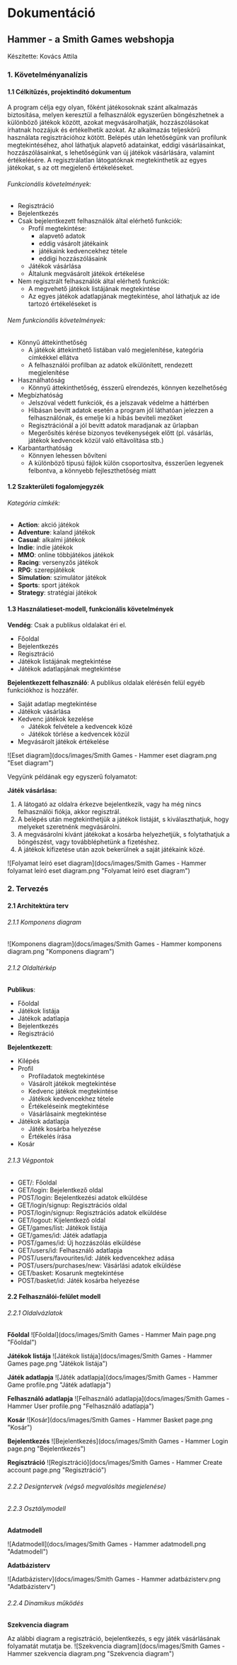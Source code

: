 # Dokumentáció

## Hammer - a Smith Games webshopja

Készítette: Kovács Attila

### 1. Követelményanalízis

#### 1.1 Célkitűzés, projektindító dokumentum

A program célja egy olyan, főként játékosoknak szánt alkalmazás biztosítása, melyen keresztül a felhasználók egyszerűen böngészhetnek a különböző játékok között, azokat megvásárolhatják, hozzászólásokat írhatnak hozzájuk és értékelhetik azokat. Az alkalmazás teljeskörű használata regisztrációhoz kötött. Belépés után lehetőségünk van profilunk megtekintéséhez, ahol láthatjuk alapvető adatainkat, eddigi vásárlásainkat, hozzászólásainkat, s lehetőségünk van új játékok vásárlására, valamint értékelésére. A regisztrálatlan látogatóknak megtekinthetik az egyes játékokat, s az ott megjelenő értékeléseket.

###### Funkcionális követelmények:

- Regisztráció
- Bejelentkezés
- Csak bejelentkezett felhasználók által elérhető funkciók:
  - Profil megtekintése:
    - alapvető adatok
    - eddig vásárolt játékaink
    - játékaink kedvencekhez tétele
    - eddigi hozzászólásaink
  - Játékok vásárlása
  - Általunk megvásárolt játékok értékelése
- Nem regisztrált felhasználók által elérhető funkciók:
  - A megvehető játékok listájának megtekintése
  - Az egyes játékok adatlapjának megtekintése, ahol láthatjuk az ide tartozó értékeléseket is

###### Nem funkcionális követelmények:

- Könnyű áttekinthetőség 
  - A játékok áttekinthető listában való megjelenítése, kategória címkékkel ellátva
  - A felhasználói profilban az adatok elkülönített, rendezett megjelenítése
- Használhatóság 
  - Könnyű áttekinthetőség, ésszerű elrendezés, könnyen kezelhetőség
- Megbízhatóság
  - Jelszóval védett funkciók, és a jelszavak védelme a háttérben
  - Hibásan bevitt adatok esetén a program jól láthatóan jelezzen a felhasználónak, és emelje ki a hibás beviteli mezőket
  - Regisztrációnál a jól bevitt adatok maradjanak az űrlapban
  - Megerősítés kérése bizonyos tevékenységek előtt (pl. vásárlás, játékok kedvencek közül való eltávolítása stb.)
- Karbantarthatóság
  - Könnyen lehessen bővíteni 
  - A különböző típusú fájlok külön csoportosítva, ésszerűen legyenek felbontva, a könnyebb fejleszthetőség miatt

#### 1.2 Szakterületi fogalomjegyzék

###### Kategória címkék:

- **Action**: akció játékok
- **Adventure**: kaland játékok
- **Casual**: alkalmi játékok
- **Indie**: indie játékok
- **MMO**: online többjátékos játékok
- **Racing**: versenyzős játékok
- **RPG**: szerepjátékok
- **Simulation**: szimulátor játékok
- **Sports**: sport játékok
- **Strategy**: stratégiai játékok

#### 1.3 Használatieset-modell, funkcionális követelmények

**Vendég**: Csak a publikus oldalakat éri el.
- Főoldal
- Bejelentkezés
- Regisztráció
- Játékok listájának megtekintése
- Játékok adatlapjának megtekintése

**Bejelentkezett felhasználó**: A publikus oldalak elérésén felül egyéb funkciókhoz is hozzáfér.
- Saját adatlap megtekintése
- Játékok vásárlása
- Kedvenc játékok kezelése
  - Játékok felvétele a kedvencek közé
  - Játékok törlése a kedvencek közül
- Megvásárolt játékok értékelése

![Eset diagram](docs/images/Smith Games - Hammer eset diagram.png "Eset diagram")

Vegyünk példának egy egyszerű folyamatot:

**Játék vásárlása:**
  1. A látogató az oldalra érkezve bejelentkezik, vagy ha még nincs felhasználói fiókja, akkor regisztrál.
  2. A belépés után megtekinthetjük a játékok listáját, s kiválaszthatjuk, hogy melyeket szeretnénk megvásárolni.
  3. A megvásárolni kívánt játékokat a kosárba helyezhetjük, s folytathatjuk a böngészést, vagy továbbléphetünk a fizetéshez.
  4. A játékok kifizetése után azok bekerülnek a saját játékaink közé.
  
![Folyamat leíró eset diagram](docs/images/Smith Games - Hammer folyamat leíró eset diagram.png "Folyamat leíró eset diagram")



### 2. Tervezés

#### 2.1 Architektúra terv

###### 2.1.1 Komponens diagram
![Komponens diagram](docs/images/Smith Games - Hammer komponens diagram.png "Komponens diagram")

###### 2.1.2 Oldaltérkép
**Publikus**:
- Főoldal
- Játékok listája
- Játékok adatlapja
- Bejelentkezés
- Regisztráció

**Bejelentkezett**:
- Kilépés
- Profil
  - Profiladatok megtekintése
  - Vásárolt játékok megtekintése
  - Kedvenc játékok megtekintése
  - Játékok kedvencekhez tétele
  - Értékeléseink megtekintése
  - Vásárlásaink megtekintése
- Játékok adatlapja
  - Játék kosárba helyezése
  - Értékelés írása
- Kosár

###### 2.1.3 Végpontok
- GET/: Főoldal
- GET/login: Bejelentkező oldal
- POST/login: Bejelentkezési adatok elküldése
- GET/login/signup: Regisztrációs oldal
- POST/login/signup: Regisztrációs adatok elküldése
- GET/logout: Kijelentkező oldal
- GET/games/list: Játékok listája
- GET/games/id: Játék adatlapja
- POST/games/id: Új hozzászólás elküldése
- GET/users/id: Felhasználó adatlapja
- POST/users/favourites/id: Játék kedvencekhez adása
- POST/users/purchases/new: Vásárlási adatok elküldése
- GET/basket: Kosarunk megtekintése
- POST/basket/id: Játék kosárba helyezése

#### 2.2 Felhasználói-felület modell

###### 2.2.1 Oldalvázlatok
**Főoldal**
![Főoldal](docs/images/Smith Games - Hammer Main page.png "Főoldal")

**Játékok listája**
![Játékok listája](docs/images/Smith Games - Hammer Games page.png "Játékok listája")

**Játék adatlapja**
![Játék adatlapja](docs/images/Smith Games - Hammer Game profile.png "Játék adatlapja")

**Felhasználó adatlapja**
![Felhasználó adatlapja](docs/images/Smith Games - Hammer User profile.png "Felhasználó adatlapja")

**Kosár**
![Kosár](docs/images/Smith Games - Hammer Basket page.png "Kosár")

**Bejelentkezés**
![Bejelentkezés](docs/images/Smith Games - Hammer Login page.png "Bejelentkezés")

**Regisztráció**
![Regisztráció](docs/images/Smith Games - Hammer Create account page.png "Regisztráció")

###### 2.2.2 Designtervek (végső megvalósítás megjelenése)


###### 2.2.3 Osztálymodell

**Adatmodell**

![Adatmodell](docs/images/Smith Games - Hammer adatmodell.png "Adatmodell")

**Adatbázisterv**

![Adatbázisterv](docs/images/Smith Games - Hammer adatbázisterv.png "Adatbázisterv")

###### 2.2.4 Dinamikus működés
**Szekvencia diagram**

Az alábbi diagram a regisztráció, bejelentkezés, s egy játék vásárlásának folyamatát mutatja be.
![Szekvencia diagram](docs/images/Smith Games - Hammer szekvencia diagram.png "Szekvencia diagram")
